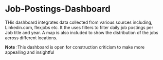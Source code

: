 # Job-Postings-Dashboard

THis dashboard integrates data collected from various sources including, Linkedin.com, flexjobs etc. 
It the uses filters to filter daily job postings per Job title and year. A map is also included to show the distribution of the jobs across different locations.

**Note** :This dashboard is open for construction criticism to make more appealling and insightful
